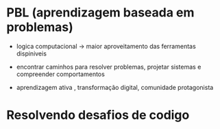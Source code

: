 # PBL (aprendizagem baseada em problemas)

- logica computacional -> maior aproveitamento das ferramentas dispiniveis

- encontrar caminhos para resolver problemas, projetar sistemas e compreender comportamentos

- aprendizagem ativa , transformação digital, comunidade protagonista

# Resolvendo desafios de codigo